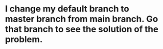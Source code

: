 # I change my default branch to master branch from main branch. Go that branch to see the solution of the problem.
